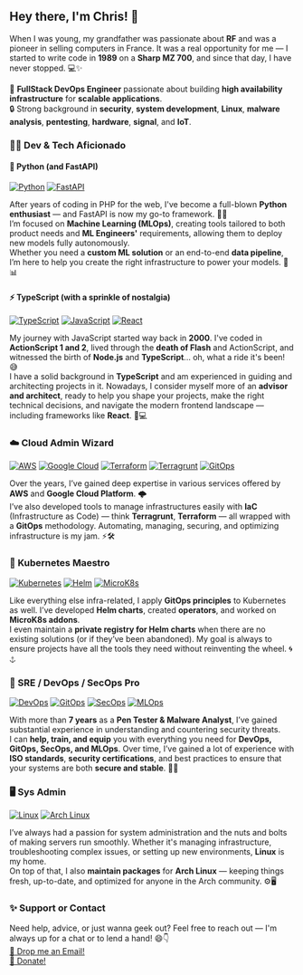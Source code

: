## Hey there, I'm Chris! 👋

When I was young, my grandfather was passionate about **RF** and was a pioneer in selling computers in France. It was a real opportunity for me — I started to write code in **1989** on a **Sharp MZ 700**, and since that day, I have never stopped. 💻✨

🚀 **FullStack DevOps Engineer** passionate about building **high availability infrastructure** for **scalable applications**.  
🔒 Strong background in **security**, **system development**, **Linux**, **malware analysis**, **pentesting**, **hardware**, **signal**, and **IoT**.

### 👨‍💻 Dev & Tech Aficionado
#### 🐍 Python (and FastAPI)
[![Python](https://img.shields.io/badge/Python-3776AB?style=for-the-badge&logo=python&logoColor=white)](#)
[![FastAPI](https://img.shields.io/badge/FastAPI-009688?style=for-the-badge&logo=fastapi&logoColor=white)](#)

After years of coding in PHP for the web, I've become a full-blown **Python enthusiast** — and FastAPI is now my go-to framework. 🐍✨  
I’m focused on **Machine Learning (MLOps)**, creating tools tailored to both product needs and **ML Engineers'** requirements, allowing them to deploy new models fully autonomously.  
Whether you need a **custom ML solution** or an end-to-end **data pipeline**, I’m here to help you create the right infrastructure to power your models. 🤖📊

#### ⚡ TypeScript (with a sprinkle of nostalgia)
[![TypeScript](https://img.shields.io/badge/TypeScript-3178C6?style=for-the-badge&logo=typescript&logoColor=white)](#)
[![JavaScript](https://img.shields.io/badge/JavaScript-F7DF1E?style=for-the-badge&logo=javascript&logoColor=black)](#)
[![React](https://img.shields.io/badge/React-61DAFB?style=for-the-badge&logo=react&logoColor=black)](#)

My journey with JavaScript started way back in **2000**. I've coded in **ActionScript 1 and 2**, lived through the **death of Flash** and ActionScript, and witnessed the birth of **Node.js** and **TypeScript**... oh, what a ride it's been! 😅  
I have a solid background in **TypeScript** and am experienced in guiding and architecting projects in it. Nowadays, I consider myself more of an **advisor and architect**, ready to help you shape your projects, make the right technical decisions, and navigate the modern frontend landscape — including frameworks like **React**. 📐💻

### ☁️ Cloud Admin Wizard
[![AWS](https://img.shields.io/badge/AWS-FF9900?style=for-the-badge&logo=amazonwebservices&logoColor=white)](#)
[![Google Cloud](https://img.shields.io/badge/Google%20Cloud-4285F4?style=for-the-badge&logo=googlecloud&logoColor=white)](#)
[![Terraform](https://img.shields.io/badge/Terraform-623CE4?style=for-the-badge&logo=terraform&logoColor=white)](#)
[![Terragrunt](https://img.shields.io/badge/Terragrunt-000000?style=for-the-badge&logo=terraform&logoColor=white)](#)
[![GitOps](https://img.shields.io/badge/GitOps-000080?style=for-the-badge&logo=git&logoColor=white)](#)

Over the years, I’ve gained deep expertise in various services offered by **AWS** and **Google Cloud Platform**. 🌩️  
I’ve also developed tools to manage infrastructures easily with **IaC** (Infrastructure as Code) — think **Terragrunt**, **Terraform** — all wrapped with a **GitOps** methodology. Automating, managing, securing, and optimizing infrastructure is my jam. ⚡🛠️

### 🚢 Kubernetes Maestro
[![Kubernetes](https://img.shields.io/badge/Kubernetes-326CE5?style=for-the-badge&logo=kubernetes&logoColor=white)](#)
[![Helm](https://img.shields.io/badge/Helm-0F1689?style=for-the-badge&logo=helm&logoColor=white)](#)
[![MicroK8s](https://img.shields.io/badge/MicroK8s-FF7E00?style=for-the-badge&logo=ubuntu&logoColor=white)](#)

Like everything else infra-related, I apply **GitOps principles** to Kubernetes as well. I’ve developed **Helm charts**, created **operators**, and worked on **MicroK8s addons**.  
I even maintain a **private registry for Helm charts** when there are no existing solutions (or if they’ve been abandoned). My goal is always to ensure projects have all the tools they need without reinventing the wheel. 🌀⚓

### 🔧 SRE / DevOps / SecOps Pro
[![DevOps](https://img.shields.io/badge/DevOps-0A66C2?style=for-the-badge&logo=devops&logoColor=white)](#)
[![GitOps](https://img.shields.io/badge/GitOps-1D3557?style=for-the-badge&logo=gitops&logoColor=white)](#)
[![SecOps](https://img.shields.io/badge/SecOps-5A5A5A?style=for-the-badge&logo=security&logoColor=white)](#)
[![MLOps](https://img.shields.io/badge/MLOps-3E9CD7?style=for-the-badge&logo=mlops&logoColor=white)](#)

With more than **7 years** as a **Pen Tester & Malware Analyst**, I’ve gained substantial experience in understanding and countering security threats.  
I can **help, train, and equip** you with everything you need for **DevOps, GitOps, SecOps, and MLOps**. Over time, I’ve gained a lot of experience with **ISO standards**, **security certifications**, and best practices to ensure that your systems are both **secure and stable**. 🚀🔐

### 🖥️ Sys Admin
[![Linux](https://img.shields.io/badge/Linux-FCC624?style=for-the-badge&logo=linux&logoColor=black)](#)
[![Arch Linux](https://img.shields.io/badge/Arch_Linux-1793D1?style=for-the-badge&logo=archlinux&logoColor=white)](#)

I’ve always had a passion for system administration and the nuts and bolts of making servers run smoothly. Whether it's managing infrastructure, troubleshooting complex issues, or setting up new environments, **Linux** is my home.  
On top of that, I also **maintain packages** for **Arch Linux** — keeping things fresh, up-to-date, and optimized for anyone in the Arch community. ⚙️🖥️

### ✨ Support or Contact
Need help, advice, or just wanna geek out? Feel free to reach out — I'm always up for a chat or to lend a hand! 😄👇  
[📧 Drop me an Email!](mailto:goabonga@pm.me?subject=[GitHub]%20Hello%20Chris%20!)  
[💖 Donate!](https://github.com/sponsors/goabonga)
